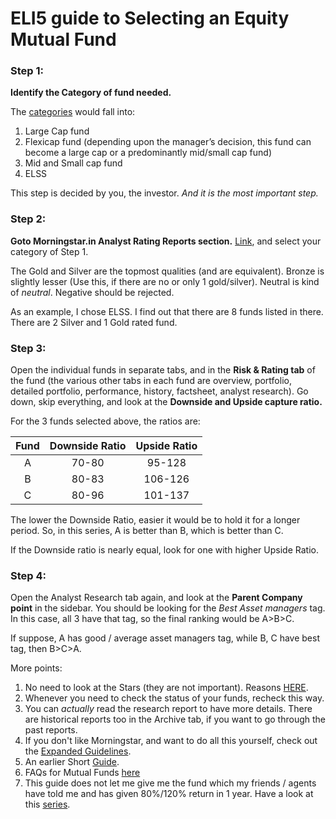 # ELI5 guide to Selecting an Equity Mutual Fund

### Step 1:

**Identify the Category of fund needed.**

The [categories](http://www.reddit.com/r/IndiaInvestments/comments/2nh998/types_of_mutual_funds_eli5_series/) would fall into:

1. Large Cap fund
2. Flexicap fund \(depending upon the manager’s decision, this fund can become a large cap or a predominantly mid/small cap fund\)
3. Mid and Small cap fund
4. ELSS

This step is decided by you, the investor. _And it is the most important step._

### Step 2:

**Goto Morningstar.in Analyst Rating Reports section.** [Link](http://morningstar.in/featured-reports.aspx), and select your category of Step 1.

The Gold and Silver are the topmost qualities \(and are equivalent\). Bronze is slightly lesser \(Use this, if there are no or only 1 gold/silver\). Neutral is kind of _neutral_. Negative should be rejected.

As an example, I chose ELSS. I find out that there are 8 funds listed in there. There are 2 Silver and 1 Gold rated fund.

### Step 3:

Open the individual funds in separate tabs, and in the **Risk & Rating tab** of the fund \(the various other tabs in each fund are overview, portfolio, detailed portfolio, performance, history, factsheet, analyst research\). Go down, skip everything, and look at the **Downside and Upside capture ratio.**

For the 3 funds selected above, the ratios are:

| Fund | Downside Ratio | Upside Ratio |
| :---: | :---: | :---: |
| A | 70-80 | 95-128 |
| B | 80-83 | 106-126 |
| C | 80-96 | 101-137 |

The lower the Downside Ratio, easier it would be to hold it for a longer period. So, in this series, A is better than B, which is better than C.

If the Downside ratio is nearly equal, look for one with higher Upside Ratio.

### Step 4:

Open the Analyst Research tab again, and look at the **Parent Company point** in the sidebar. You should be looking for the _Best Asset managers_ tag. In this case, all 3 have that tag, so the final ranking would be A&gt;B&gt;C.

If suppose, A has good / average asset managers tag, while B, C have best tag, then B&gt;C&gt;A.

More points:

1. No need to look at the Stars \(they are not important\). Reasons [HERE](http://redd.it/182apk). 
2. Whenever you need to check the status of your funds, recheck this way.
3. You can _actually_ read the research report to have more details. There are historical reports too in the Archive tab, if you want to go through the past reports.
4. If you don't like Morningstar, and want to do all this yourself, check out the [Expanded Guidelines](http://redd.it/2ai6hy). 
5. An earlier Short [Guide](http://redd.it/17mhp4).
6. FAQs for Mutual Funds [here](http://redd.it/21tmss)
7. This guide does not let me give me the fund which my friends / agents have told me and has given 80%/120% return in 1 year. Have a look at this [series](http://redd.it/1xotcf). 

